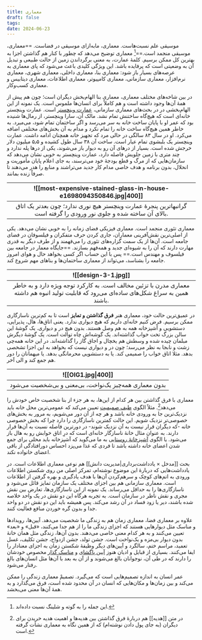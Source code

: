 ```yaml
---
title: معماری
draft: false
tags: 
date: 2024-06-23
---
```

موسیقی علم نسبت‌هاست. معماری، مابه‌ازای موسیقی در فضاست. ==معماری، موسیقی منجمد است.==[^1] معماری توضیح می‌دهد که چطور با کنار هم گذاشتن اجزا به بهترین کل ممکن برسیم. کلمهٔ عمارت، به معنی برگرداندن زمین از حالت طبیعی و تبدیل آن به وضعیتی است که پرفایده باشد. این ویژگی کلیدی باعث می‌شود که پای معماری به عرصه‌های بسیار باز شود: معماری بنا، معماری داخلی، معماری شهری، معماری نرم‌افزار، معماری سازمانی، معماری کامپیوتر، معماری اطلاعات، معماری دیتابیس و معماری کسب‌وکار.

در بین شاخه‌های مختلف معماری، معماری بنا الهام‌بخش دیگران است؛ چون هم پیش از همهٔ آن‌ها وجود داشته است و هم کاملاً برای انسان‌ها ملموس است. یک نمونه از این الهام‌بخشی در  در بحث‌های معماری سازمانی، [عمارت وینچستر](https://fa.wikipedia.org/wiki/%D8%B9%D9%85%D8%A7%D8%B1%D8%AA_%D9%88%DB%8C%D9%86%DA%86%D8%B3%D8%AA%D8%B1) است. عمارت وینچستر خانه‌ای است که هیچ‌گاه ساختنش تمام نشد. مالک آن، سارا وینچستر، از رمال‌ها شنیده بود که عمر او با پایان ساخت خانه به سر می‌رسد و اگر ساختمان تمام شود، می‌میرد. به خاطر همین هیچ‌گاه ساخت خانه را تمام نکرد و مدام به آن بخش‌های مختلفی اضافه می‌کرد. او در سال ۸۳ سالگی در حالی مرد که تجهیز خانه همچنان ادامه داشت. عمارت وینچستر یک بلبشوی تمام عیار است. ساخت آن ۳۸ سال طول کشیده و ۵٫۵ میلیون دلار خرجش شده است. بسیار از درهای آن رو به دیوار باز می‌شوند، یکی از درها پله ندارد و چند متری با زمین جلویش فاصله دارد،  عمارت وینچستر به خوبی نشان می‌دهد که سازمان‌هایی که از مرگ و قطع بودجهٔ خود می‌ترسند، به جای اعلام پایان مأموریت و انحلال، بدون برنامه و هدف خاصی مدام کار جدید می‌تراشند و منابع را هدر می‌دهند تا صرفاً زنده بمانند.

| ![[most-expensive-stained-glass-in-house-e1698094350846.jpg\|400]]                                                                    |
| ------------------------------------------------------------------------------------------------------------------------------------- |
| <center>گرانبهاترین پنجرهٔ عمارت وینچستر هیچ نوری ندارد؛ چون بعدتر یک اتاق بالای آن ساخته شده و جلوی نور ورودی را گرفته است.</center> |

 معماری تئوری منجمد است. معماری فیزیکی فضای زمانه را به خوبی نشان می‌دهد. یکی از اصلی‌ترین نقش‌آفرینی معماران، جاری کردن حرف متفکران و فیلسوفان در فضای جامعه است. آن‌ها از یک سمت گزاره‌های تئوری را می‌فهمند و از طرف دیگر به قدری مهارت دارند که آن را به شیوه‌ای جدید و همه‌فهم بسازند. ==جایگاه معمار در جامعه بین فیلسوف و مهندس است.== پس با این حساب اگر کسی بخواهد حال و هوای امروز جامعه را بشناسد، می‌تواند از معماری ساختمان‌ها و بناهای مهم شروع کند.

| ![[design-3-1.jpg]]                                                                                                                                           |
| ------------------------------------------------------------------------------------------------------------------------------------------------------------- |
| <center>معماری مدرن با تزئین مخالف است. به کارکرد توجه ویژه دارد و به خاطر همین به سراغ شکل‌های ساده‌ای می‌رود که قابلیت تولید انبوه هم داشته باشند.</center> |

 در عمیق‌ترین حالت خود، معماری هنر **فرق گذاشتن و تمایز** است تا به کم‌ترین ناسازگاری ممکن برسیم. فرض کنیم خانه‌ای داریم که هیچ دیواری ندارد. یعنی اتاق‌ها، هال، پذیرایی، دستشویی و آشپزخانه همه به هم وصل هستند. بدون هیچ در و دیواری. یک گوشهٔ این سالن بزرگ تخت خواب گذاشته‌اند. یک گوشه‌اش چاه توالت است. یک گوشهٔ دیگرش مبلمان چیده شده و وسطش هم یخچال و اجاق گاز را گذاشته‌اند. در این خانه  همه‌چی زشت و نابجا به نظر می‌رسد؛ چون در و دیواری نیست که بخواهد به این اجزا تشخصی بدهد. مثلا اتاق خواب را صمیمی کند. یا به دستشویی محرمانگی بدهد. یا میهمانان را دور هم جمع کند و الی آخر.


| ![[OIG1.jpg\|400]]                                                       |
| ------------------------------------------------------------------------ |
| <center>بدون معماری همه‌چیز یک‌نواخت، بی‌معنی و بی‌شخصیت می‌شود</center> |

معماری با فرق گذاشتن بین هر کدام از این‌ها، به هر جزء از بنا شخصیت خاص خودش را می‌دهد[^2]. مثلاً الگوی [طیف صمیمیت](https://patternlanguage.cc/Patterns/Intimacy-Gradient-(127)) تعیین می‌کند که عمومی‌ترین محل خانه باید نزدیک‌ترین جا به ورودی خانه باشد و هر چه از آن دور می‌شویم، به مرور به بخش‌های خصوصی‌تر نزدیک شویم. این حالت کمترین ناسازگاری را دارد چرا که بخش خصوصی خانه -که دیگران قرار نیست به آن نزدیک شوند- در دورترین فاصله نسبت به آن‌ها قرار دارند. به عنوان مثال خانهٔ ناسازگار خانه‌ای است که درِ اتاق خوابش رو به هال باز می‌شود. یا الگوی [آشپزخانهٔ روستایی](https://patternlanguage.cc/Patterns/Farmhouse-Kitchen-(139)) به ما می‌گوید که آشپزخانه باید محلی برای جمع شدن اعضای خانه داشته باشد تا فردی که غذا می‌پزد احساس دورافتادگی از باقی اعضای خانواده نکند.

بحث [[مدخل  × یادداشت‌برداری|مدیریت دانش]] هم نوعی معماری اطلاعات است. در یادداشت‌هایی که دربارهٔ این موضوع نوشته‌ام، تمرکز اصلی من روی شکستن اطلاعات ورودی به اتم‌های کوچک و سرهم‌کردن آن‌ها با هدف یادگیری و بهره گرفتن از اطلاعات است. معماری سازمانی هم بین اجزای مختلف یک سازمان تمایز قائل می‌شود و ناسازگاری‌ها را به حداقل می‌رساند. یک نمونه از این ناسازگاری‌ها، تعارض بین نقش مجری و نقش ناظر در سازمان است. به تجربه هرگاه این دو نقش در یک واحد خلاصه شده باشند، دیر یا زود فساد در آن رشد می‌کند. پس همیشه باید این دو نقش در دو واحد جدا و بدون گره خوردن منافع فعالیت کنند.

علاوه بر معماری فضا، معماری زمان هم به زندگی ما شخصیت می‌دهد. آیین‌ها، رویدادها و مناسک مثل دیوارهایی هستند که اجزای زندگی ما را از هم جدا می‌کنند، «قبل» و «بعد» تعیین می‌کنند و به هر کدام معنی خاصی می‌دهند. بدون آن‌ها، زندگی مثل همان خانهٔ بدون دیوار بی‌مزه و یک‌نواخت است. جشن تولد، جشن ازدواج، جشن تکلیف، غسل تعمید، مراسم ختم، سالگرد و آیین‌های دیگر وظیفهٔ شکستن زمان به اجزای معنادار را ایفا می‌کنند. بسیاری از قبایل و ادیان هنوز [آیین پاگشای](https://fa.wikipedia.org/wiki/%D9%BE%D8%A7%DA%AF%D8%B4%D8%A7%DB%8C%DB%8C) و [مناسک گذار](https://fa.wikipedia.org/wiki/%D9%85%D9%86%D8%A7%D8%B3%DA%A9_%DA%AF%D8%B0%D8%A7%D8%B1) مخصوص خودشان را دارند که در طی آن، نوجوانان بالغ می‌شوند و از آن به بعد با آن‌ها مثل انسان‌های بالغ رفتار می‌شود. 

عمر انسان به اندازه تصمیم‌هایی است که می‌گیرد. تصمیمْ معماری زندگی را ممکن می‌کند و بین زمان‌ها و مکان‌هایی که انسان در آن محدود شده است، فرق می‌گذارد و به همهٔ آن‌ها معنی می‌بخشد.


[^1]: این جمله را به گوته و شلینگ نسبت داده‌اند.
[^2]: در متن [[هدیه]] هم دربارهٔ فرق گذاشتن بین هدیه‌ها و اهمیت هدیه خریدن برای دیگران (به جای پول دادن نوشته‌ام) که از همین نگاه به معماری نشأت گرفته است.
